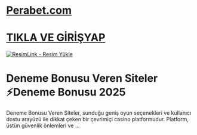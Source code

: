 # <a href="https://l24.im/9RgZNA">Perabet.com</a>
# <a href="https://l24.im/9RgZNA">TIKLA VE GİRİŞYAP</a>

<a href="https://a.info/piabett" title="ResimLink - Resim Yükle"><img src="https://r.resimlink.com/eki5oS.jpg" title="ResimLink - Resim Yükle" alt="ResimLink - Resim Yükle"></a>

# Deneme Bonusu Veren Siteler ⚡Deneme Bonusu 2025

Deneme Bonusu Veren Siteler, sunduğu geniş oyun seçenekleri ve kullanıcı dostu arayüzü ile dikkat çeken bir çevrimiçi casino platformudur. Platform, üstün güvenlik önlemleri ve ...
